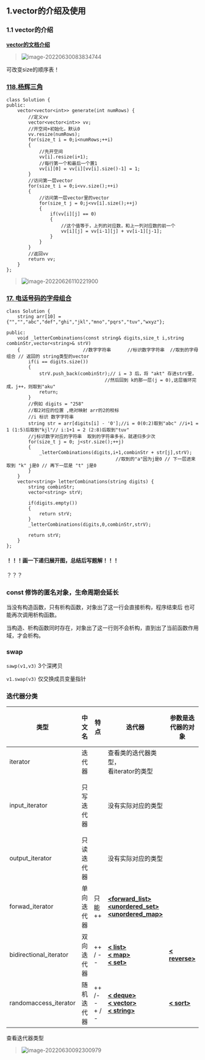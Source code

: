 ## 1.vector的介绍及使用

### 1.1 vector的介绍

**[vector的文档介绍](https://cplusplus.com/reference/vector/vector/)**

> ![image-20220630083834744](https://picgo-1311604203.cos.ap-beijing.myqcloud.com/imageimage-20220630083834744.png)

可改变size的顺序表！

### [118.杨辉三角](https://leetcode.cn/problems/pascals-triangle/submissions/)

```
class Solution {
public:
    vector<vector<int>> generate(int numRows) {
        //定义vv
        vector<vector<int>> vv;
        //开空间+初始化，默认0
        vv.resize(numRows);
        for(size_t i = 0;i<numRows;++i)
        {
            //先开空间
            vv[i].resize(i+1);
            //每行第一个和最后一个置1
            vv[i][0] = vv[i][vv[i].size()-1] = 1;
        }
        //访问第一层vector
        for(size_t i = 0;i<vv.size();++i)
        {
            //访问第一层vector里的vector
            for(size_t j = 0;j<vv[i].size();++j)
            {
                if(vv[i][j] == 0)
                {
                    //这个值等于，上列的对应数，和上一列对应数的前一个
                    vv[i][j] = vv[i-1][j] + vv[i-1][j-1];
                }
            }
        }
        //返回vv
        return vv;
    }
};
```

> ![image-20220626110221900](https://picgo-1311604203.cos.ap-beijing.myqcloud.com/image/202206261102984.png)

### [17. 电话号码的字母组合](https://leetcode.cn/problems/letter-combinations-of-a-phone-number/)

```
class Solution {
    string arr[10] = {"","","abc","def","ghi","jkl","mno","pqrs","tuv","wxyz"};

public:
    void _letterCombinations(const string& digits,size_t i,string combinStr,vector<string>& strV)
    {                       //数字字符串      //标识数字字符串  //取到的字母组合 // 返回的 string类型的vector
        if(i == digits.size())
        {
            strV.push_back(combinStr);// i = 3 后，将 "akt" 存进strV里，
                                    //然后回到 k的那一层(j = 0),这层循环完成，j++，则取到"aku"
            return;
        }
        //例如 digits = "258"
        //取2对应的位置 ,绝对映射 arr的2的校标
        //i 标识 数字字符串
        string str = arr[digits[i] - '0'];//i = 0(0:2)取到"abc" //i+1 = 1 (1:5)后取到"kjl"// i:1+1 = 2 (2:8)后取到"tuv"
        //j标识数字对应的字符串  取到的字符串多长，就递归多少次
        for(size_t j = 0; j<str.size();++j)
        {
            _letterCombinations(digits,i+1,combinStr + str[j],strV);
                                        //取到的"a"因为j是0 // 下一层进来取到 "k" j是0 // 再下一层是 "t" j是0
        }
    }
    vector<string> letterCombinations(string digits) {
        string combinStr;
        vector<string> strV;

        if(digits.empty())
        {
            return strV;
        }
        _letterCombinations(digits,0,combinStr,strV);

        return strV;
    }
};
```

#### ！！！画一下递归展开图，总结后写题解！！！

？？？



### const 修饰的匿名对象，生命周期会延长

当没有构造函数，只有析构函数，对象出了这一行会直接析构，程序结束后 也可能再次调用析构函数。

当构造、析构函数同时存在，对象出了这一行则不会析构，直到出了当前函数作用域，才会析构。

### swap

`sawp(v1,v3)` 3个深拷贝

`v1.swap(v3)` 仅交换成员变量指针 

### 迭代器分类

| 类型                   | 中文名     | 特点                | 迭代器                                                       | 参数是迭代器的对象                                           | 可传参数                 |
| ---------------------- | ---------- | ------------------- | ------------------------------------------------------------ | ------------------------------------------------------------ | ------------------------ |
| iterator               | 迭代器     |                     | 查看类的迭代器类型，<br />看iterator的类型                   |                                                              |                          |
| input_iterator         | 只写迭代器 |                     | 没有实际对应的类型                                           |                                                              | 单向<br />双向<br />随机 |
| output_iterator        | 只读迭代器 |                     | 没有实际对应的类型                                           |                                                              |                          |
| forwad_iterator        | 单向迭代器 | 只能++              | [**<forward_list>** ](https://cplusplus.com/reference/forward_list/forward_list/)<br />[**<unordered_set>** ](https://cplusplus.com/reference/unordered_set/)<br />[**<unordered_map>** ](https://cplusplus.com/reference/unordered_map/) |                                                              |                          |
| bidirectional_iterator | 双向迭代器 | ++ / --             | [**< list>**](https://cplusplus.com/reference/list/)<br />[**< map>**](https://cplusplus.com/reference/map/)<br />[**< set>**](https://cplusplus.com/reference/set/) | [**< reverse>**](https://cplusplus.com/reference/algorithm/reverse/?kw=reverse) | 随机<br />双向           |
| randomaccess_iterator  | 随机迭代器 | ++ /-- <br /> + / - | [**< deque>**](https://cplusplus.com/reference/deque/)<br />[**< vector>**](https://cplusplus.com/reference/vector/)<br />[**< string>**](https://cplusplus.com/reference/string/string/?kw=string)<br /> | [**< sort>**](https://cplusplus.com/reference/algorithm/sort/?kw=sort) | 随机                     |

查看迭代器类型

> ![image-20220630092300979](https://picgo-1311604203.cos.ap-beijing.myqcloud.com/imageimage-20220630092300979.png)

